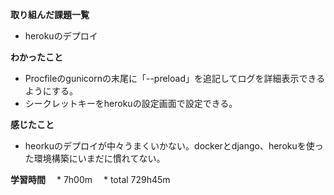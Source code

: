 **取り組んだ課題一覧**
* herokuのデプロイ

**わかったこと**
* Procfileのgunicornの末尾に「--preload」を追記してログを詳細表示できるようにする。
* シークレットキーをherokuの設定画面で設定できる。
  
**感じたこと**
* heorkuのデプロイが中々うまくいかない。dockerとdjango、herokuを使った環境構築にいまだに慣れてない。

**学習時間**
　* 7h00m
 　* total 729h45m
